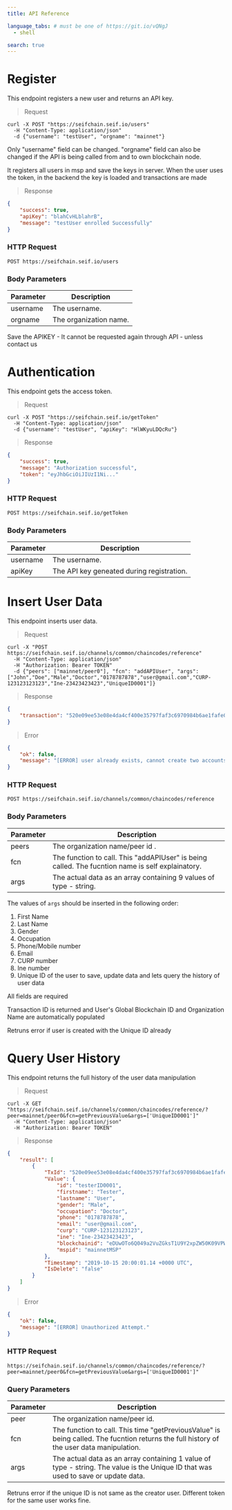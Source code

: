 ```yaml
---
title: API Reference

language_tabs: # must be one of https://git.io/vQNgJ
  - shell

search: true
---
```


# Register

This endpoint registers a new user and returns an API key.

> Request

```shell
curl -X POST "https://seifchain.seif.io/users"
  -H "Content-Type: application/json"
  -d {"username": "testUser", "orgname": "mainnet"}
```

Only "username" field can be changed. "orgname" field can also be changed if the API is being called from and to own blockchain node.

It registers all users in msp and save the keys in server. When the user uses the token, in the backend the key is loaded and transactions are made

> Response

```json
{
    "success": true,
    "apiKey": "blahCvHLblahrB",
    "message": "testUser enrolled Successfully"
}
```


### HTTP Request

`POST https://seifchain.seif.io/users`

### Body Parameters

Parameter |  Description
--------- | -----------
username | The username.
orgname | The organization name.

<aside class="success">
  Save the APIKEY - It cannot be requested again through API - unless contact us
</aside>

# Authentication

This endpoint gets the access token.

> Request

```shell
curl -X POST "https://seifchain.seif.io/getToken"
  -H "Content-Type: application/json"
  -d {"username": "testUser", "apiKey": "HlWKyuLDQcRu"}
```

> Response

```json
{
    "success": true,
    "message": "Authorization successful",
    "token": "eyJhbGciOiJIUzI1Ni..."
}
```

### HTTP Request

`POST https://seifchain.seif.io/getToken`

### Body Parameters

Parameter |  Description
--------- | -----------
username | The username.
apiKey | The API key geneated during registration.

# Insert User Data

This endpoint inserts user data.

> Request

```shell
curl -X "POST https://seifchain.seif.io/channels/common/chaincodes/reference"
  -H "Content-Type: application/json"
  -H "Authorization: Bearer TOKEN"
  -d {"peers": ["mainnet/peer0"], "fcn": "addAPIUser", "args": ["John","Doe","Male","Doctor","0178787878","user@gmail.com","CURP-123123123123","Ine-23423423423","UniqueID0001"]}
```


> Response

```json
{
    "transaction": "520e09ee53e08e4da4cf400e35797faf3c6970984b6ae1fafe046181e34fdc9e"
}
```

> Error

```json
{
    "ok": false,
    "message": "[ERROR] user already exists, cannot create two accounts with same ID <UniqueID0001>"
}
```

### HTTP Request

`POST https://seifchain.seif.io/channels/common/chaincodes/reference`

### Body Parameters

Parameter |  Description
--------- | -----------
peers | The organization name/peer id .
fcn | The function to call. This "addAPIUser" is being called. The fucntion name is self explainatory.
args | The actual data as an array containing 9 values of type - string.

The values of `args` should be inserted in the following order:

1. First Name
2. Last Name
3. Gender
4. Occupation
5. Phone/Mobile number
6. Email
7. CURP number
8. Ine number
9. Unique ID of the user to save, update data and lets query the history of user data

<aside class="info">
  All fields are required
</aside>

Transaction ID is returned and User's Global Blockchain ID and Organization Name are automatically populated


<aside class="warning">
  Retruns error if user is created with the Unique ID already
</aside>


# Query User History

This endpoint returns the full history of the user data manipulation

> Request

```shell
curl -X GET "https://seifchain.seif.io/channels/common/chaincodes/reference/?peer=mainnet/peer0&fcn=getPreviousValue&args=['UniqueID0001']"
  -H "Content-Type: application/json"
  -H "Authorization: Bearer TOKEN"
```


> Response

```json
{
    "result": [
        {
            "TxId": "520e09ee53e08e4da4cf400e35797faf3c6970984b6ae1fafe046181e34fdc9e",
            "Value": {
                "id": "testerID0001",
                "firstname": "Tester",
                "lastname": "User",
                "gender": "Male",
                "occupation": "Doctor",
                "phone": "0178787878",
                "email": "user@gmail.com",
                "curp": "CURP-123123123123",
                "ine": "Ine-23423423423",
                "blockchainid": "eDUwOTo6Q049a2VuZGksT1U9Y2xpZW50K09VPW1haW5uZXQrT1U9bWFpbm5ldDo6Q049Y2EubWFpbm5ldC5zZWlmLmlvLE89bWFpbm5ldC5zZWlmLmlvLEw9U2FuIEZyYW5jaXNjbyxTVD1DYWxpZm9ybmlhLEM9VVM=",
                "mspid": "mainnetMSP"
            },
            "Timestamp": "2019-10-15 20:00:01.14 +0000 UTC",
            "IsDelete": "false"
        }
    ]
}
```

> Error

```json
{
    "ok": false,
    "message": "[ERROR] Unauthorized Attempt."
}
```


### HTTP Request

`https://seifchain.seif.io/channels/common/chaincodes/reference/?peer=mainnet/peer0&fcn=getPreviousValue&args=['UniqueID0001']"`

### Query Parameters

Parameter | Description
--------- | -----------
peer | The organization name/peer id.
fcn | The function to call. This time "getPreviousValue" is being called. The fucntion returns the full history of the user data manipulation.
args | The actual data as an array containing 1 value of type - string. The value is the Unique ID that was used to save or update data.


<aside class="warning">Retruns error if the unique ID is not same as the creator user. Different token for the same user works fine.</aside>

